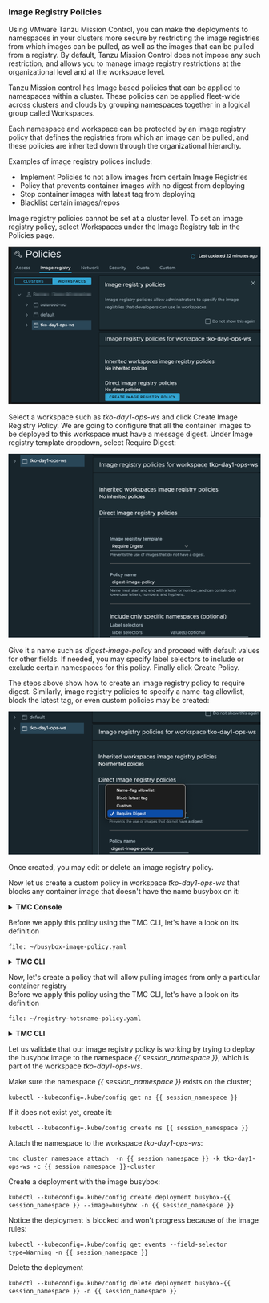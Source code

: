 
### **Image Registry Policies**

Using VMware Tanzu Mission Control, you can make the deployments to namespaces in your clusters more secure by restricting the image registries from which images can be pulled, as well as the images that can be pulled from a registry. By default, Tanzu Mission Control does not impose any such restriction, and allows you to manage image registry restrictions at the organizational level and at the workspace level.

Tanzu Mission control has Image based policies that can be applied to namespaces within a cluster. These policies can be applied fleet-wide across clusters and clouds by grouping namespaces together in a logical group called Workspaces.

Each namespace and workspace can be protected by an image registry policy that defines the registries from which an image can be pulled, and these policies are inherited down through the organizational hierarchy.

Examples of image registry polices include:

- Implement Policies to not allow images from certain Image Registries
- Policy that prevents container images with no digest from deploying
- Stop container images with latest tag from deploying 
- Blacklist certain images/repos 



Image registry policies cannot be set at a cluster level. To set an image registry policy, select Workspaces under the Image Registry tab in the Policies page.

![](./images/policy-image-registry-1.png)

Select a workspace such as *tko-day1-ops-ws* and click Create Image 
Registry Policy. We are going to configure that all the container 
images to be deployed to this workspace must have a message digest. 
Under Image registry template dropdown, select Require Digest:

![](./images/policy-image-registry-digest-1.png)

Give it a name such as *digest-image-policy* and proceed with default values 
for other fields. If needed, you may specify label selectors to 
include or exclude certain namespaces for this policy. 
Finally click Create Policy. 

The steps above show how to create an image registry policy to require digest. Similarly, image 
registry policies to specify a name-tag allowlist, block the latest tag, or even custom policies may be created:
 
![](./images/policy-image-registry-digest-2.png)

Once created, you may edit or delete an image registry policy.

Now let us create a custom policy in workspace *tko-day1-ops-ws* that blocks any container image that doesn't have the name busybox on it: 

<details>
<summary><b>TMC Console</b></summary>
<p>

1. Click Workspaces under the Image Registry tab in the Policies page 
and select workspace *tko-day1-ops-ws*

2. Click Create Image Registry Policy

  ![](./images/policy-image-registry-custom-1.png)

3. Choose Custom in the Image Registry Template field and give it a name 
  such as *busybox-image-policy* in the Policy Name field. Under the Rule pane, type in
  *busybox* in the Image Name field. Optionally, you may specify the hostname and port to restrict where the images are pulled from. In addition, you may add more rules by clicking Add Another Rule.

  ![](./images/policy-image-registry-custom-2.png)

4. Optionally, this custom rule may be made to apply to certain namespaces of this 
workspace if desired by specifying the Label Selectors fields. At the end, click Create Policy.
</p>
</details>

Before we apply this policy using the TMC CLI, let's have a look on its definition

```editor:open-file
file: ~/busybox-image-policy.yaml
```

<details>
<summary><b>TMC CLI</b></summary>
<p>

* Create a policy 

    ```execute-1
    tmc workspace image-policy create -f busybox-image-policy.yaml 
    ```
* Confirm that the policy has been created    

    ```execute-1
    tmc workspace image-policy get busybox-image-policy  --workspace-name tko-day1-ops-ws 
    ```
* Delete the created policy 

    ```execute-1
    tmc workspace image-policy delete busybox-image-policy  --workspace-name tko-day1-ops-ws
    ```
</p>
</details>

Now, let's create a policy that will allow pulling images from only a particular container registry  
Before we apply this policy using the TMC CLI, let's have a look on its definition

```editor:open-file
file: ~/registry-hotsname-policy.yaml
```
<details>
<summary><b>TMC CLI</b></summary>
<p>

* Create a policy 

    ```execute-1
    tmc workspace image-policy create -f registry-hotsname-policy.yaml
    ```
* Confirm that the policy has been created    

    ```execute-1
    tmc workspace image-policy get registry-hotsname-policy  --workspace-name tko-day1-ops-ws 
    ```
* Delete the created policy 

    ```execute-1
    tmc workspace image-policy delete registry-hotsname-policy  --workspace-name tko-day1-ops-ws
    ```
</p>
</details>

Let us validate that our image registry policy is working by trying to deploy 
the busybox image to the namespace *{{ session_namespace }}*, 
which is part of the workspace *tko-day1-ops-ws*.

Make sure the namespace *{{ session_namespace }}*  exists on the cluster;
```execute-1
kubectl --kubeconfig=.kube/config get ns {{ session_namespace }}
```

If it does not exist yet, create it:
```execute-1
kubectl --kubeconfig=.kube/config create ns {{ session_namespace }}
```

Attach the namespace to the workspace *tko-day1-ops-ws*:
```execute-1
tmc cluster namespace attach  -n {{ session_namespace }} -k tko-day1-ops-ws -c {{ session_namespace }}-cluster
```

Create a deployment with the image busybox:
```execute-1
kubectl --kubeconfig=.kube/config create deployment busybox-{{ session_namespace }} --image=busybox -n {{ session_namespace }}
```

Notice the deployment is blocked and won't progress because of the image rules:
```execute-1
kubectl --kubeconfig=.kube/config get events --field-selector type=Warning -n {{ session_namespace }}
```
Delete the deployment
```execute-1
kubectl --kubeconfig=.kube/config delete deployment busybox-{{ session_namespace }} -n {{ session_namespace }}
```

